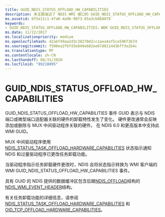 ```yaml
---
title: GUID_NDIS_STATUS_OFFLOAD_HW_CAPABILITIES
description: 本主题描述了 NDIS WMI 接口的 GUID_NDIS_STATUS_OFFLOAD_HW_CAPABILITIES GUID。
ms.assetid: 6f5e11c1-4fa0-4a9b-90f3-85a3cb8b8878
keywords:
- GUID_NDIS_STATUS_OFFLOAD_HW_CAPABILITIES，WDK GUID_NDIS_STATUS_OFFLOAD_HW_CAPABILITIES 网络驱动程序
ms.date: 11/22/2017
ms.localizationpriority: medium
ms.openlocfilehash: 42abf49aa2d3c38270d2cc1aea4af5ce596f3b7d
ms.sourcegitcommit: f500ea2fbfd3e849eb82ee67d011443bff3e2b4c
ms.translationtype: MT
ms.contentlocale: zh-CN
ms.lasthandoff: 08/31/2020
ms.locfileid: "89218095"
---
```

# <a name="guid_ndis_status_offload_hw_capabilities"></a>GUID_NDIS_STATUS_OFFLOAD_HW_CAPABILITIES

GUID_NDIS_STATUS_OFFLOAD_HW_CAPABILITIES 事件 GUID 表示与 NDIS 端口或微型端口适配器关联的硬件的卸载特性发生了变化。 硬件更改通常会反映添加或删除与 MUX 中间驱动程序关联的硬件。 在 NDIS 6.0 和更高版本中支持此 WMI GUID。

MUX 中间驱动程序使用 [NDIS_STATUS_TASK_OFFLOAD_HARDWARE_CAPABILITIES](ndis-status-task-offload-hardware-capabilities.md) 状态指示通知 NDIS 和过量驱动程序已更改任务卸载功能。

当驱动程序指示任务卸载硬件更改时，NDIS 会将状态指示转换为 WMI 客户端的 WMI GUID_NDIS_STATUS_OFFLOAD_HW_CAPABILITIES 事件。

具有 GUID 的 NDIS 提供的数据缓冲区包含后跟[NDIS_OFFLOAD](/windows-hardware/drivers/ddi/ntddndis/ns-ntddndis-_ndis_offload)结构的[NDIS_WMI_EVENT_HEADER](/windows-hardware/drivers/ddi/ntddndis/ns-ntddndis-_ndis_wmi_event_header)结构。

有关任务卸载功能的详细信息，请参阅 [NDIS_STATUS_TASK_OFFLOAD_HARDWARE_CAPABILITIES](ndis-status-task-offload-hardware-capabilities.md) 和 [OID_TCP_OFFLOAD_HARDWARE_CAPABILITIES](oid-tcp-offload-hardware-capabilities.md)。